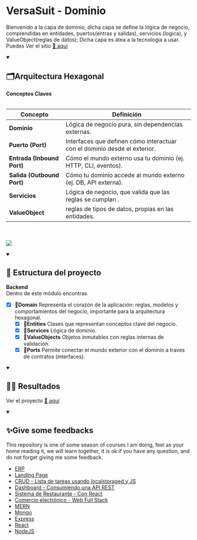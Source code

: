 # VersaSuit - Dominio
Bienvenido a la capa de dominio, dicha capa se define la lógica de negocio,
comprendidas en entidades, puertos(entras y salidas), servicios (logica), y ValueObject(reglas de datos);
Dicha capa es átea a la tecnologia a usar.
<br>
Puedes Ver el sitio <a href="#">🔗 aqui</a>

<details open="">
  <summary><h2>🗂️Arquitectura Hexagonal</h2></summary>
<p dir="auto"> 
<b>Conceptos Claves</b>
<br><br>

| Concepto                   | Definición                                                                       |
| -------------------------- | -------------------------------------------------------------------------------- |
| **Dominio**                | Lógica de negocio pura, sin dependencias externas.                               |
| **Puerto (Port)**          | Interfaces que definen cómo interactuar con el dominio desde el exterior.        |
| **Entrada (Inbound Port)** | Cómo el mundo externo usa tu dominio (ej. HTTP, CLI, eventos).                   |
| **Salida (Outbound Port)** | Cómo tu dominio accede al mundo externo (ej. DB, API externa).                   |
| **Servicios**              | Lógica de negocio, que valida que las reglas se cumplan      .                   |
| **ValueObject**            | reglas de tipos de datos, propias en las entidades.                              |

<br><br>
<img src="https://miro.medium.com/v2/resize:fit:1313/1*yR4C1B-YfMh5zqpbHzTyag.png" />    

</p>
</details>


<details open="">
  <summary><h2>🚀 Estructura del proyecto</h2></summary>
<p dir="auto"> 

<b>Backend</b>
<br>
Dentro de este módulo encontras

- [x] 📁<b>Domain</b> Representa el corazón de la aplicación: reglas, modelos y comportamientos del negocio, importante para la arquitectura hexagonal.
    <br>
    - [x] 📁<b>Entities</b> Clases que representan conceptos clave del negocio.
      <br>
    - [x] 📁<b>Services</b> Lógica de dominio.
      <br>
    - [x] 📁<b>ValueObjects</b> Objetos inmutables con reglas internas de validación.
      <br>
    - [x] 📁<b>Ports</b> Permite conectar el mundo exterior con el dominio a traves de contratos (interfaces).
      <br>
</p>
</details>


<details open="">
  <summary><h2>🤷‍♂️ Resultados</h2></summary>
<p dir="auto"> 
  Ver el proyecto <a href="#">🔗 aquí</a>
  <br>
     
</p>
</details>


<details open="">
  <summary><h2>✨Give some feedbacks</h2></summary>
<p dir="auto">
  This repository is one of some season of courses I am doing, feel as your home reading it, we will learn together, it is ok if you have any question, and do not forget giving me some feedback.
  </br>
  <ul>
    <li><a href="https://github.com/EdwinCruz13/VersaSuit">ERP</a></li>
    <li><a href="https://github.com/EdwinCruz13/LandingPage/">Landing Page</a></li>
    <li><a href="https://github.com/EdwinCruz13/Ucamp-Crud">CRUD - Lista de tareas usando localstoraged y JS</a></li>
    <li><a href="https://github.com/EdwinCruz13/Ucamp-Dashboard/">Dashboard - Consumiendo una API REST</a></li>
    <li><a href="https://github.com/EdwinCruz13/Ucamp-Restaurant">Sistema de Restaurante - Con React</a></li>
    <li><a href="https://github.com/EdwinCruz13/Ucamp-Ecommerce">Comercio electrónico - Web Full Stack</a></li>
    <li><a href="https://github.com/EdwinCruz13/MERN">MERN</a></li>
    <li><a href="#">Mongo</a></li>
    <li><a href="#">Express</a></li>
    <li><a href="#">React</a></li>
    <li><a href="https://github.com/EdwinCruz13/NodeJS-Lesson">NodeJS</a></li>
  </ul>

</p>
</details>

